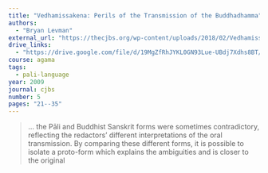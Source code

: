 ```yaml
---
title: "Vedhamissakena: Perils of the Transmission of the Buddhadhamma"
authors:
  - "Bryan Levman"
external_url: "https://thecjbs.org/wp-content/uploads/2018/02/Vedhamissakena_Perils-of-the-Transmission-of-the-Buddhadhamma_Levman.pdf"
drive_links:
  - "https://drive.google.com/file/d/19MgZfRhJYKL0GN93Lue-UBdj7Xdhs8BT/view?usp=drivesdk"
course: agama
tags:
  - pali-language
year: 2009
journal: cjbs
number: 5
pages: "21--35"
---
```


> … the Pāli and Buddhist Sanskrit forms were sometimes contradictory, reflecting the redactors’ different interpretations of the oral transmission. By comparing these different forms, it is possible to isolate a proto-form which explains the ambiguities and is closer to the original

